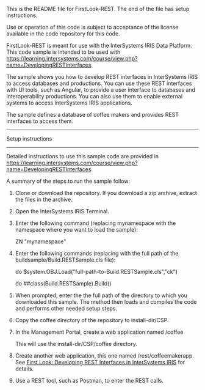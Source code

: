 
This is the README file for FirstLook-REST. The end of the file has setup instructions.

Use or operation of this code is subject to acceptance of the license available in the code repository for this code.

FirstLook-REST is meant for use with the InterSystems IRIS Data Platform.  This code sample is intended to be used with https://learning.intersystems.com/course/view.php?name=DevelopingRESTInterfaces.

The sample shows you how to develop REST interfaces in InterSystems IRIS to access databases and productions. You can use these REST interfaces with UI tools, such as Angular, to provide a user interface to databases and interoperability productions. You can also use them to enable external systems to access InterSystems IRIS applications.

The sample defines a database of coffee makers and provides REST interfaces to access them. 

*******************************************************************************
Setup instructions
*******************************************************************************
Detailed instructions to use this sample code are provided in https://learning.intersystems.com/course/view.php?name=DevelopingRESTInterfaces. 

A summary of the steps to run the sample follow:

1. Clone or download the repository. If you download a zip archive, extract the files in the archive.

2. Open the InterSystems IRIS Terminal.

4. Enter the following command (replacing mynamespace with the namespace where you want to load the sample):

   ZN "mynamespace"

5. Enter the following commands (replacing with the full path of the buildsample/Build.RESTSample.cls file):

    do $system.OBJ.Load("full-path-to-Build.RESTSample.cls","ck")

    do ##class(Build.RESTSample).Build()

6. When prompted, enter the the full path of the directory to which you downloaded this sample. The method then loads and compiles the code and performs other needed setup steps.

7. Copy the coffee directory of the repository to install-dir/CSP.

8. In the Management Portal, create a web application named /coffee
   
   This will use the install-dir/CSP/coffee directory.

9. Create another web application, this one named /rest/coffeemakerapp. See <a href="http://docs.intersystems.com/irislatest/csp/docbook/DocBook.UI.Page.cls?KEY=AFL_REST">First Look: Developing REST Interfaces in InterSystems IRIS</a> for details.

10. Use a REST tool, such as Postman, to enter the REST calls.
